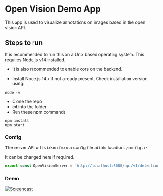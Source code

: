 # Open Vision Demo App

This app is used to visualize annotations on images based in the open vision API.

## Steps to run

It is recommended to run this on a Unix based operating system.
This requires Node.js v14 installed.

- It is also recommended to enable cors on the backend.

- Install Node.js 14.x if not already present. Check installation version using:

```
node -v
```

- Clone the repo
- cd into the folder
- Run these npm commands

```
npm install
npm start
```

### Config

The server API url is taken from a config file at this location: `/config.ts`

It can be changed here if required.

```js
export const OpenVisionServer = `http://localhost:8000/api/v1/detection`
```

### Demo

[![Screencast](https://img.youtube.com/vi/Qz1lougYj60/0.jpg)](https://www.youtube.com/watch?v=Qz1lougYj60)
